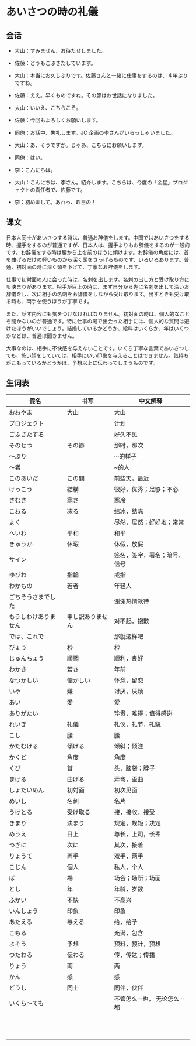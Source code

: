 # あいさつの時の礼儀

## 会话

- 大山：すみません、お待たせしました。
- 佐藤：どうもごぶさたしています。
- 大山：本当にお久しぶりです。佐藤さんと一緒に仕事をするのは、４年ぶりですね。
- 佐藤：ええ。早くものですね。その節はお世話になりました。
- 大山：いいえ、こちらこそ。
- 佐藤：今回もよろしくお願いします。

- 同僚：お話中、失礼します。JC 企画の李さんがいらっしゃいました。
- 大山：あ、そうですか。じゃあ、こちらにお願いします。
- 同僚：はい。

- 李：こんにちは。
- 大山：こんにちは、李さん。紹介します。こちらは、今度の「金星」プロジェクトの責任者で、佐藤です。
- 李：初めまして。あれっ、昨日の！

## 课文

日本人同士があいさつする時は、普通お辞儀をします。中国ではあいさつをする時、握手をするのが普通ですが、日本人は、握手よりもお辞儀をするのが一般的です。お辞儀をする時は腰から上を前のほうに傾けます。お辞儀の角度には、首を曲げるだけの軽いものから深く頭をさっげるものです、いろいろあります。普通、初対面の時に深く頭を下げて、丁寧なお辞儀をします。

仕事で初対面の人に会った時は、名刺を出します。名刺の出し方と受け取り方にも決まりがあります。相手が目上の時は、まず自分から先に名刺を出して深いお辞儀をし、次に相手の名刺をお辞儀をしながら受け取ります。出すときも受け取る時も、両手を使うほうが丁寧です。

また、話す内容にも気をつけなければなりません。初対面の時は、個人的なことを聞かないのが普通です。特に仕事の場で出会った相手には、個人的な質問は避けたほうがいいでしょう。結婚しているかどうか、給料はいくらか、年はいくつかなどは、普通は聞きません。

大事なのは、相手に不快感を与えないことです。いくら丁寧な言葉であいさつしても、怖い顔をしていては、相手にいい印象を与えることはできません。気持ちがこもっているかどうかは、予想以上に伝わってしまうものです。

## 生词表

| 假名                 | 书写             | 中文解释                      |
| -------------------- | ---------------- | ----------------------------- |
| おおやま             | 大山             | 大山                          |
| プロジェクト         |                  | 计划                          |
| ごふさたする         |                  | 好久不见                      |
| そのせつ             | その節           | 那时，那次                    |
| ～ぶり               |                  | ···的样子                     |
| ～者                 |                  | ~的人                         |
| このあいだ           | この間           | 前些天，最近                  |
| けっこう             | 結構             | 很好，优秀；足够；不必        |
| さむさ               | 寒さ             | 寒冷                          |
| こおる               | 凍る             | 结冰，结冻                    |
| よく                 |                  | 尽然，居然；好好地；常常      |
| へいわ               | 平和             | 和平                          |
| きゅうか             | 休暇             | 休假，放假                    |
| サイン               |                  | 签名，签字，署名；暗号，信号  |
| ゆびわ               | 指輪             | 戒指                          |
| わかもの             | 若者             | 年轻人                        |
| ごちそうさまでした   |                  | 谢谢热情款待                  |
| もうしわけありません | 申し訳ありません | 对不起，抱歉                  |
| では、これで         |                  | 那就这样吧                    |
| びょう               | 秒               | 秒                            |
| じゅんちょう         | 順調             | 顺利，良好                    |
| わかさ               | 若さ             | 年前                          |
| なつかしい           | 懐かしい         | 怀念，留恋                    |
| いや                 | 嫌               | 讨厌，厌烦                    |
| あい                 | 愛               | 爱                            |
| ありがたい           |                  | 珍贵，难得；值得感谢          |
| れいぎ               | 礼儀             | 礼仪，礼节，礼貌              |
| こし                 | 腰               | 腰                            |
| かたむける           | 傾ける           | 倾斜；倾注                    |
| かくど               | 角度             | 角度                          |
| くび                 | 首               | 头，脑袋；脖子                |
| まげる               | 曲げる           | 弄弯，歪曲                    |
| しょたいめん         | 初対面           | 初次见面                      |
| めいし               | 名刺             | 名片                          |
| うけとる             | 受け取る         | 接，接收，接受                |
| きまり               | 決まり           | 规定，规矩；决定              |
| めうえ               | 目上             | 尊长，上司，长辈              |
| つぎに               | 次に             | 其次，接着                    |
| りょうて             | 両手             | 双手，两手                    |
| こじん               | 個人             | 私人，个人                    |
| ば                   | 場               | 场合；场所；场面              |
| とし                 | 年               | 年龄，岁数                    |
| ふかい               | 不快             | 不高兴                        |
| いんしょう           | 印象             | 印象                          |
| あたえる             | 与える           | 给，给予                      |
| こもる               |                  | 充满，包含                    |
| よそう               | 予想             | 预料，预计，预想              |
| つたわる             | 伝わる           | 传，传达；传播                |
| りょう               | 両               | 两                            |
| かん                 | 感               | 感                            |
| どうし               | 同士             | 同伴，伙伴                    |
| いくら～ても         |                  | 不管怎么···也， 无论怎么···都 |
|                      |                  |                               |
|                      |                  |                               |
|                      |                  |                               |
|                      |                  |                               |
|                      |                  |                               |
|                      |                  |                               |
|                      |                  |                               |
|                      |                  |                               |
|                      |                  |                               |
|                      |                  |                               |
|                      |                  |                               |
|                      |                  |                               |
